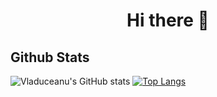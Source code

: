 <h1 align=center> Hi there 👋 </h1>

## Github Stats

![Vladuceanu's GitHub stats](https://github-readme-stats.vercel.app/api?username=VladuceanuTudor&show_icons=true&theme=dark)
[![Top Langs](https://github-readme-stats.vercel.app/api/top-langs/?username=VladuceanuTudor&layout=pie)](https://github.com/anuraghazra/github-readme-stats)
